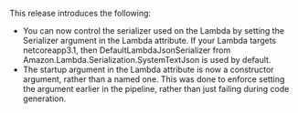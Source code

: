 This release introduces the following:

- You can now control the serializer used on the Lambda by setting the Serializer argument in the Lambda attribute.  If your Lambda targets netcoreapp3.1, then DefaultLambdaJsonSerializer from Amazon.Lambda.Serialization.SystemTextJson is used by default.
- The startup argument in the Lambda attribute is now a constructor argument, rather than a named one.  This was done to enforce setting the argument earlier in the pipeline, rather than just failing during code generation.